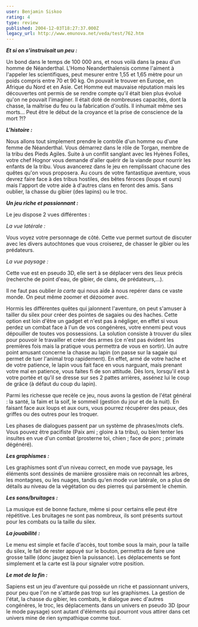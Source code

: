 ```yaml
---
user: Benjamin Siskoo
rating: 4
type: review
published: 2004-12-03T18:27:37.000Z
legacy_url: http://www.emunova.net/veda/test/762.htm
---
```

**_Et si on s'instruisait un peu :_**  

  

Un bond dans le temps de 100 000 ans, et nous voilà dans la peau d'un homme de Néanderthal. L'Homo Neanderthalensis comme l'aiment à l'appeler les scientifiques, peut mesurer entre 1,55 et 1,65 mètre pour un poids compris entre 70 et 90 kg. On pouvait le trouver en Europe, en Afrique du Nord et en Asie. Cet Homme eut mauvaise réputation mais les découvertes ont permis de se rendre compte qu'il était bien plus évolué qu'on ne pouvait l'imaginer. Il était doté de nombreuses capacités, dont la chasse, la maîtrise du feu ou la fabrication d'outils. Il inhumait même ses morts... Peut être le début de la croyance et la prise de conscience de la mort ?!?  

  

**_L'histoire :_**  

  

Nous allons tout simplement prendre le contrôle d'un homme ou d'une femme de Néanderthal. Vous démarrez dans le rôle de Torgan, membre de la tribu des Pieds Agiles. Suite à un conflit sanglant avec les Hyènes Folles, votre chef Hognor vous demande d'aller quérir de la viande pour nourrir les enfants de la tribu. Vous avancerez dans le jeu en remplissant chacune des quêtes qu'on vous proposera. Au cours de votre fantastique aventure, vous devrez faire face à des tribus hostiles, des bêtes féroces (loups et ours) mais l'apport de votre aide à d'autres clans en feront des amis. Sans oublier, la chasse du gibier (des lapins) ou le troc.  

  

**_Un jeu riche et passionnant :_**  

  

Le jeu dispose 2 vues différentes :  

  

_La vue latérale :_  

Vous voyez votre personnage de côté. Cette vue permet surtout de discuter avec les divers autochtones que vous croiserez, de chasser le gibier ou les prédateurs.   

  

_La vue paysage :_  

Cette vue est en pseudo 3D, elle sert à se déplacer vers des lieux précis (recherche de point d'eau, de gibier, de clans, de prédateurs,...).   

  

Il ne faut pas oublier _la carte_ qui nous aide à nous repérer dans ce vaste monde. On peut même zoomer et dézoomer avec.  

  

Hormis les différentes quêtes qui jalonnent l'aventure, on peut s'amuser à tailler du silex pour créer des pointes de sagaies ou des haches. Cette option est loin d'être un gadget et n'est pas à négliger, en effet si vous perdez un combat face à l'un de vos congénères, votre ennemi peut vous dépouiller de toutes vos possessions. La solution consiste à trouver du silex pour pouvoir le travailler et créer des armes (ce n'est pas évident les premières fois mais la pratique vous permettra de vous en sortir). Un autre point amusant concerne la chasse au lapin (on passe sur la sagaie qui permet de tuer l'animal trop rapidement). En effet, armé de votre hache et de votre patience, le lapin vous fait face en vous narguant, mais prenant votre mal en patience, vous faites fi de son attitude. Dès lors, lorsqu'il est à votre portée et qu'il se dresse sur ses 2 pattes arrières, assénez lui le coup de grâce (à défaut du coup du lapin).  

  

Parmi les richesse que recèle ce jeu, nous avons la gestion de l'état général : la santé, la faim et la soif, le sommeil (gestion du jour et de la nuit). En faisant face aux loups et aux ours, vous pourrez récupérer des peaux, des griffes ou des outres pour les troquer.  

  

Les phases de dialogues passent par un système de phrases/mots clefs. Vous pouvez être pacifiste (Paix ami ; gloire à ta tribu), ou bien tenter les insultes en vue d'un combat (prosterne toi, chien ; face de porc ; primate dégénéré).  

  

**_Les graphismes :_**  

  

Les graphismes sont d'un niveau correct, en mode vue paysage, les éléments sont dessinés de manière grossière mais on reconnaît les arbres, les montagnes, ou les nuages, tandis qu'en mode vue latérale, on a plus de détails au niveau de la végétation ou des pierres qui parsèment le chemin.  

  

**_Les sons/bruitages :_**  

  

La musique est de bonne facture, même si pour certains elle peut être répétitive. Les bruitages ne sont pas nombreux, ils sont présents surtout pour les combats ou la taille du silex.  

  

**_La jouabilité :_**  

  

Le menu est simple et facile d'accès, tout tombe sous la main, pour la taille du silex, le fait de rester appuyé sur le bouton, permettra de faire une grosse taille (donc jaugez bien la puissance). Les déplacements se font simplement et la carte est là pour signaler votre position.  

  

**_Le mot de la fin :_**  

  

Sapiens est un jeu d'aventure qui possède un riche et passionnant univers, pour peu que l'on ne s'attarde pas trop sur les graphismes. La gestion de l'état, la chasse du gibier, les combats, le dialogue avec d'autres congénères, le troc, les déplacements dans un univers en pseudo 3D (pour le mode paysage) sont autant d'éléments qui pourront vous attirer dans cet univers mine de rien sympathique comme tout.